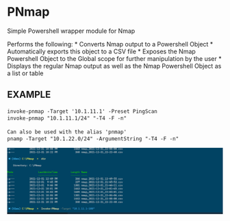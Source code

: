 # PNmap
Simple Powershell wrapper module for Nmap

Performs the following:
    * Converts Nmap output to a Powershell Object
    * Automatically exports this object to a CSV file
    * Exposes the Nmap Powershell Object to the Global scope for further manipulation by the user
    * Displays the regular Nmap output as well as the Nmap Powershell Object as a list or table

## EXAMPLE
    invoke-pnmap -Target '10.1.11.1' -Preset PingScan
    invoke-pnmap "10.1.11.1/24" "-T4 -F -n"

    Can also be used with the alias 'pnmap'
    pnamp -Target "10.1.22.0/24" -ArgumentString "-T4 -F -n"

![Demo](./images/Animation.gif)